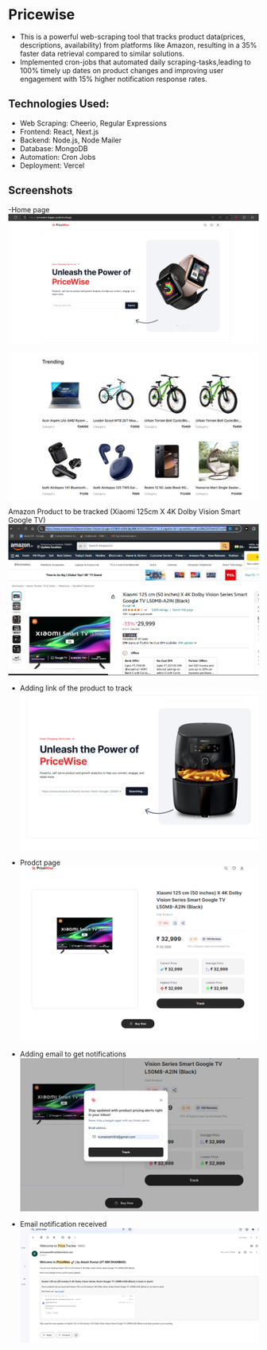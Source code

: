 
# Pricewise
 - This is a powerful web-scraping tool that tracks product data(prices, descriptions, availability) from platforms like Amazon, resulting in a 35% faster data retrieval compared to similar solutions.
 - Implemented cron-jobs that automated daily scraping-tasks,leading to 100% timely up dates on product changes and improving user engagement with 15% higher notification response rates.

 
## Technologies Used:


- Web Scraping: Cheerio, Regular Expressions
- Frontend: React, Next.js
- Backend: Node.js, Node Mailer
- Database: MongoDB
- Automation: Cron Jobs
- Deployment: Vercel

## Screenshots

-Home page
![Alt text](images/1.png)

![Alt text](images/2.png)

Amazon Product to be tracked (Xiaomi 125cm X 4K Dolby Vision Smart Google TV)
![Alt text](images/3.png)

- Adding link of the product to track
![Alt text](images/4.png)

- Prodct page
![Alt text](images/5.png)

- Adding email to get notifications
![Alt text](images/6.png)

- Email notification received
![Alt text](images/7.png)







